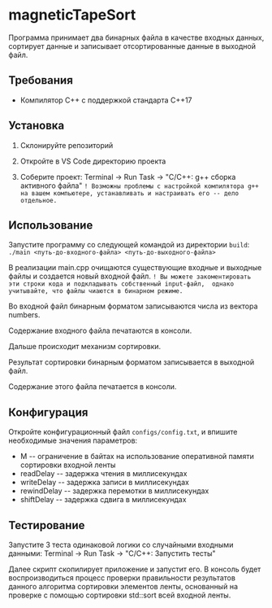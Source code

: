 # magneticTapeSort
Программа принимает два бинарных файла в качестве входных данных, сортирует данные и записывает отсортированные данные в выходной файл.

## Требования
- Компилятор C++ с поддержкой стандарта C++17

## Установка

1. Склонируйте репозиторий 

2. Откройте в VS Code директорию проекта

3. Соберите проект:
   Terminal -> Run Task -> "C/C++: g++ сборка активного файла"
   `! Возможны проблемы с настройкой компилятора g++ на вашем компьютере, устанавливать и настраивать его -- дело отдельное.`

## Использование

   Запустите программу со следующей командой из директории `build`:  
   `./main <путь-до-входного-файла> <путь-до-выходного-файла>`

   В реализации main.cpp очищаются существующие входные и выходные файлы и создается новый входной файл.
   `! Вы можете закоментировать эти строки кода и подкладывать собственный input-файл, 
   однако учитывайте, что файлы чиаются в бинарном режиме.`

   Во входной файл бинарным форматом записываются числа из вектора numbers.

   Содержание входного файла печатаются в консоли.

   Дальше происходит механизм сортировки.

   Результат сортировки бинарным форматом записывается в выходной файл.

   Содержание этого файла печатается в консоли.


## Конфигурация
   Откройте конфигурационный файл `configs/config.txt`, и впишите необходимые значения параметров:
   - M -- ограничение в байтах на использование оперативной памяти сортировки входной ленты
   - readDelay -- задержка чтения в миллисекундах
   - writeDelay -- задержка записи в миллисекундах
   - rewindDelay -- задержка перемотки в миллисекундах
   - shiftDelay -- задержка сдвига в миллисекундах

## Тестирование

Запустите 3 теста одинаковой логики со случайными входными данными:
   Terminal -> Run Task -> "С/C++: Запустить тесты"

   Далее скрипт скопилирует приложение и запустит его.
   В консоль будет воспроизводиться процесс проверки правильности результатов данного алгоритма сортировки элементов ленты, основанный на проверке с помощью сортировки std::sort всей входной ленты. 
